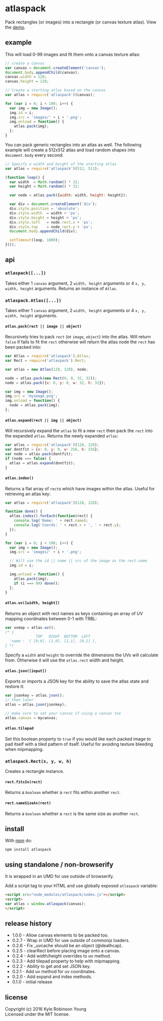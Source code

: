 # atlaspack

Pack rectangles (or images) into a rectangle (or canvas texture atlas). View the
[demo](http://shama.github.com/atlaspack/).

## example
This will load 0-99 images and fit them onto a canvas texture atlas:

```js
// create a canvas
var canvas = document.createElement('canvas');
document.body.appendChild(canvas);
canvas.width = 128;
canvas.height = 128;

// Create a starting atlas based on the canvas
var atlas = require('atlaspack')(canvas);

for (var i = 0; i < 100; i++) {
  var img = new Image();
  img.id = i;
  img.src = 'images/' + i + '.png';
  img.onload = function() {
    atlas.pack(img);
  };
}
```

You can pack generic rectangles into an atlas as well. The following example
will create a 512x512 atlas and load random shapes into `document.body`
every second:

```js
// Specify a width and height of the starting atlas
var atlas = require('atlaspack')(512, 512);

(function loop() {
  var width  = Math.random() * 32;
  var height = Math.random() * 32;

  var node = atlas.pack({width: width, height: height});

  var div = document.createElement('div');
  div.style.position = 'absolute';
  div.style.width  = width + 'px';
  div.style.height = height + 'px';
  div.style.left   = node.rect.x + 'px';
  div.style.top    = node.rect.y + 'px';
  document.body.appendChild(div);

  setTimeout(loop, 1000);
}());
```

## api

### `atlaspack([...])`
Takes either 1 `canvas` argument, 2 `width, height` arguments or 4
`x, y, width, height` arguments. Returns an instance of `Atlas`.

### `atlaspack.Atlas([...])`
Takes either 1 `canvas` argument, 2 `width, height` arguments or 4
`x, y, width, height` arguments.

#### `atlas.pack(rect || image || object)`
Recursively tries to pack `rect` (or `image`, `object`) into the atlas. Will
return `false` if fails to fit the `rect` otherwise will return the atlas node
the `rect` has been packed into:

```js
var Atlas = require('atlaspack').Atlas;
var Rect = require('atlaspack').Rect;

var atlas = new Atlas(128, 128), node;

node = atlas.pack(new Rect(0, 0, 32, 32));
node = atlas.pack({x: 0, y: 0, w: 32, h: 32});

var img = new Image();
img.src = 'myimage.png';
img.onload = function() {
  node = atlas.pack(img);
};
```

#### `atlas.expand(rect || img || object)`
Will recursively expand the `atlas` to fit a new `rect` then pack the `rect`
into the expanded `atlas`. Returns the newly expanded `atlas`:

```js
var atlas = require('atlaspack')(128, 128);
var dontfit = {x: 0, y: 0, w: 256, h: 256};
var node = atlas.pack(dontfit);
if (node === false) {
  atlas = atlas.expand(dontfit);
}
```

#### `atlas.index()`
Returns a flat array of `rect`s which have images within the atlas. Useful for
retrieving an atlas key:

```js
var atlas = require('atlaspack')(128, 128);

function done() {
  atlas.index().forEach(function(rect) {
    console.log('Name: ' + rect.name);
    console.log('Coords: ' + rect.x + ', ' + rect.y);
  });
}

for (var i = 0; i < 100; i++) {
  var img = new Image();
  img.src = 'images/' + i + '.png';

  // Will use the id || name || src of the image as the rect.name
  img.id = i;

  img.onload = function() {
    atlas.pack(img);
    if (i === 99) done();
  };
}
```

#### `atlas.uv([width, height])`
Returns an object with rect names as keys containing an array of UV mapping
coordinates between 0-1 with TRBL:

```js
var uvmap = atlas.uv();
/* {
              TOP   RIGHT  BOTTOM  LEFT
  'name':  [ [0,0], [1,0], [1,1], [0,1] ],
} */
```

Specify a `width` and `height` to override the dimensions the UVs will calculate
from. Otherwise it will use the `atlas.rect` width and height.

#### `atlas.json([input])`
Exports or imports a JSON key for the ability to save the atlas state and
restore it:

```js
var jsonkey = atlas.json();
// then later
atlas = atlas.json(jsonkey);

// make sure to set your canvas if using a canvas too
atlas.canvas = mycanvas;
```

#### `atlas.tilepad`
Set this boolean property to `true` if you would like each packed image to pad
itself with a tiled pattern of itself. Useful for avoiding texture bleeding when
mipmapping.

### `atlaspack.Rect(x, y, w, h)`
Creates a rectangle instance.

#### `rect.fitsIn(rect)`
Returns a `boolean` whether a `rect` fits within another `rect`.

#### `rect.sameSizeAs(rect)`
Returns a `boolean` whether a `rect` is the same size as another `rect`.

## install
With [npm](http://npmjs.org) do:

```
npm install atlaspack
```

## using standalone / non-browserify

It is wrapped in an UMD for use outside of browserify.

Add a script tag to your HTML and use globally exposed `atlaspack` variable:

```html
<script src="node_modules/atlaspack/index.js"></script>
<script>
var atlas = window.atlaspack(canvas);
</script>
```

## release history
* 1.0.0 - Allow canvas elements to be packed too.
* 0.2.7 - Wrap in UMD for use outside of commonjs loaders.
* 0.2.6 - Fix _uvcache should be an object (@deathcap).
* 0.2.5 - clearRect before placing image onto a canvas.
* 0.2.4 - Add width/height overrides to uv method.
* 0.2.3 - Add tilepad property to help with mipmapping.
* 0.2.2 - Ability to get and set JSON key.
* 0.2.1 - Add uv method for uv coordinates.
* 0.2.0 - Add expand and index methods.
* 0.1.0 - initial release

## license
Copyright (c) 2016 Kyle Robinson Young  
Licensed under the MIT license.
